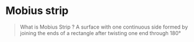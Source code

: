 # Mobius strip

> What is Mobius Strip ?
> A surface with one continuous side formed by joining the ends of a rectangle after twisting one end through 180°
